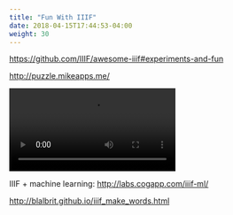 ```yaml
---
title: "Fun With IIIF"
date: 2018-04-15T17:44:53-04:00
weight: 30
---
```


https://github.com/IIIF/awesome-iiif#experiments-and-fun

http://puzzle.mikeapps.me/

<video src="/video/yale-zebra.mp4" preload="auto" controls></video>

IIIF + machine learning:
http://labs.cogapp.com/iiif-ml/

http://blalbrit.github.io/iiif_make_words.html
